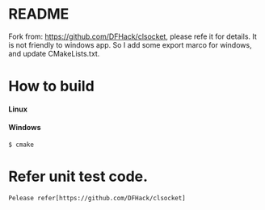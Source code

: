 # README
Fork from: https://github.com/DFHack/clsocket, please refe it for details.
It is not friendly to windows app. So I add some export marco for windows, and update CMakeLists.txt.


# How to build
#### Linux

#### Windows
	$ cmake 

# Refer unit test code.	
	Pelease refer[https://github.com/DFHack/clsocket]